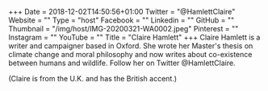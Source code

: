 +++
Date = 2018-12-02T14:50:56+01:00
Twitter = "@HamlettClaire"
Website = ""
Type = "host"
Facebook = ""
Linkedin = ""
GitHub = ""
Thumbnail = "/img/host/IMG-20200321-WA0002.jpeg"
Pinterest = ""
Instagram = ""
YouTube = ""
Title = "Claire Hamlett"
+++
Claire Hamlett is a writer and campaigner based in Oxford. She wrote her Master's thesis on climate change and moral philosophy and now writes about co-existence between humans and wildlife. 
Follow her on Twitter @HamlettClaire.

(Claire is from the U.K. and has the British accent.)
